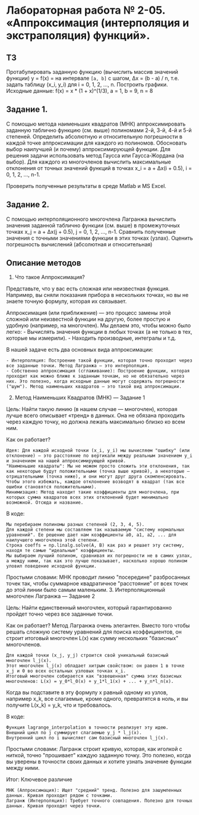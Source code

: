 # Лабораторная работа № 2-05. «Аппроксимация (интерполяция и экстраполяция) функций».

## ТЗ

Протабулировать заданную функцию (вычислить массив значений функции) y = f(x) = на интервале `[a, b]` с шагом, Δx = (b - a) / n, т.е. задать таблицу (x_i, y_i) для i = 0, 1, 2, ..., n. Построить графики. Исходные данные: f(x) = x * (1 + x)^(1/3), a = 1, b = 9, n = 8

## Задание 1.

С помощью метода наименьших квадратов (МНК) аппроксимировать заданную таблично функцию (см. выше) полиномами 2-й, 3-й, 4-й и 5-й степеней. Определить абсолютную и относительную погрешности в каждой точке аппроксимации для каждого из полиномов. Обосновать выбор наилучшей (и почему) аппроксимирующей функции.
Для решения задачи использовать метод Гаусса или Гаусса-Жордана (на выбор). Для каждого из многочленов вычислить максимальные отклонения от точных значений функций в точках x_i = a + Δx(i + 0.5), i = 0, 1, 2, ..., n-1.

Проверить полученные результаты в среде Matlab и MS Excel.

## Задание 2.

С помощью интерполяционного многочлена Лагранжа вычислить значения заданной таблично функции (см. выше) в промежуточных точках x_j = a + Δx(j + 0.5), j = 0, 1, 2, ..., n-1. Сравнить полученные значения с точными значениями функции в этих точках (узлах). Оценить погрешность вычислений (абсолютная и относительная)

## Описание методов

1. Что такое Аппроксимация?

Представьте, что у вас есть сложная или неизвестная функция. Например, вы сняли показания прибора в нескольких точках, но вы не знаете точную формулу, которая их связывает.

Аппроксимация (или приближение) — это процесс замены этой сложной или неизвестной функции на другую, более простую и удобную (например, на многочлен). Мы делаем это, чтобы можно было легко:
    - Вычислять значения функции в любых точках (а не только в тех, которые мы измерили).
    - Находить производные, интегралы и т.д.

В нашей задаче есть два основных вида аппроксимации:

    - Интерполяция: Построение такой функции, которая точно проходит через все заданные точки. Метод Лагранжа — это интерполяция.
    - Собственно аппроксимация (сглаживание): Построение функции, которая проходит как можно ближе к заданным точкам, но не обязательно через них. Это полезно, когда исходные данные могут содержать погрешности ("шум"). Метод наименьших квадратов — это такой вид аппроксимации.

2. Метод Наименьших Квадратов (МНК) — Задание 1

Цель: Найти такую линию (в нашем случае — многочлен), которая лучше всего описывает «тренд» в данных. Она не обязана проходить через каждую точку, но должна лежать максимально близко ко всем ним.

Как он работает?

    Идея: Для каждой исходной точки (x_i, y_i) мы вычисляем "ошибку" (или отклонение) — это расстояние по вертикали между реальным значением y_i и значением на нашей аппроксимирующей кривой.
    "Наименьшие квадраты": Мы не можем просто сложить эти отклонения, так как некоторые будут положительными (точка выше кривой), а некоторые — отрицательными (точка ниже), и они могут друг друга скомпенсировать. Чтобы этого избежать, каждое отклонение возводят в квадрат (так все ошибки становятся положительными).
    Минимизация: Метод находит такие коэффициенты для многочлена, при которых сумма квадратов всех этих отклонений будет минимально возможной. Отсюда и название.

В коде:

    Мы перебираем полиномы разных степеней (2, 3, 4, 5).
    Для каждой степени мы составляем так называемую "систему нормальных уравнений". Ее решение дает нам коэффициенты a0, a1, a2, ... для наилучшего многочлена этой степени.
    Строка coeffs = np.linalg.solve(A, B) как раз и решает эту систему, находя те самые "идеальные" коэффициенты.
    Мы выбираем лучший полином, сравнивая их погрешности не в самих узлах, а между ними, так как это лучше показывает, насколько хорошо полином уловил поведение исходной функции.

Простыми словами: МНК проводит линию "посередине" разбросанных точек так, чтобы суммарное квадратичное "расстояние" от всех точек до этой линии было самым маленьким.
3. Интерполяционный многочлен Лагранжа — Задание 2

Цель: Найти единственный многочлен, который гарантированно пройдет точно через все заданные точки.

Как он работает?
Метод Лагранжа очень элегантен. Вместо того чтобы решать сложную систему уравнений для поиска коэффициентов, он строит итоговый многочлен L(x) как сумму нескольких "базисных" многочленов.

    Для каждой точки (x_j, y_j) строится свой уникальный базисный многочлен l_j(x).
    Этот многочлен l_j(x) обладает хитрым свойством: он равен 1 в точке x_j и 0 во всех остальных узловых точках x_i.
    Итоговый многочлен собирается как "взвешенная" сумма этих базисных многочленов: L(x) = y_0*l_0(x) + y_1*l_1(x) + ... + y_n*l_n(x).

Когда вы подставите в эту формулу x равный одному из узлов, например x_k, все слагаемые, кроме одного, превратятся в ноль, и вы получите L(x_k) = y_k, что и требовалось.

В коде:

    Функция lagrange_interpolation в точности реализует эту идею.
    Внешний цикл по j суммирует слагаемые y_j * l_j(x).
    Внутренний цикл по i вычисляет сам базисный многочлен l_j(x).

Простыми словами: Лагранж строит кривую, которая, как иголкой с ниткой, точно "прошивает" каждую заданную точку. Это полезно, когда вы уверены в точности своих данных и хотите узнать значение функции между ними.

Итог: Ключевое различие

    МНК (Аппроксимация): Ищет "средний" тренд. Полезно для зашумленных данных. Кривая проходит рядом с точками.
    Лагранж (Интерполяция): Требует точного совпадения. Полезно для точных данных. Кривая проходит через точки.